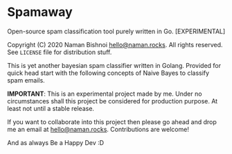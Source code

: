 # Spamaway
Open-source spam classification tool purely written in Go. [EXPERIMENTAL]

Copyright (C) 2020 Naman Bishnoi [hello@naman.rocks](mailto:hello@naman.rocks). All rights reserved. See `LICENSE` file for distribution stuff.

This is yet another bayesian spam classifier written in Golang. Provided for quick head start with the following concepts of Naive Bayes to classify spam emails.

**IMPORTANT**: This is an experimental project made by me. Under no circumstances shall this project be considered for production purpose. At least not until a stable release.

If you want to collaborate into this project then please go ahead and drop me an email at [hello@naman.rocks](mailto:hello@naman.rocks). Contributions are welcome!

And as always Be a Happy Dev :D

